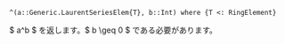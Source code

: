 ```
^(a::Generic.LaurentSeriesElem{T}, b::Int) where {T <: RingElement}
```

$ a^b $ を返します。$ b \geq 0 $ である必要があります。
